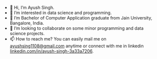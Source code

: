- 👋 Hi, I’m Ayush Singh.
- 👀 I’m interested in data science and programming.
- 🌱 I’m Bachelor of Computer Application graduate from Jain University, Bangalore, India.
- 💞️ I’m looking to collaborate on some minor programming and data science projects.
- 📫 How to reach me? You can easily mail me on ayushsing1108@gmail.com anytime or connect with me in linkedin [linkedin.com/in/ayush-singh-3a33a7206](https://www.linkedin.com/in/ayush-singh1102/).

<!---
AyushS11/AyushS11 is a ✨ special ✨ repository because its `README.md` (this file) appears on your GitHub profile.
You can click the Preview link to take a look at your changes.
--->
